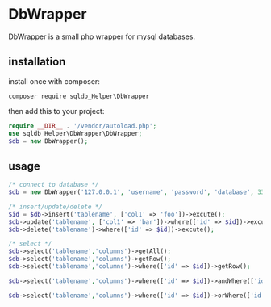 #  DbWrapper 

DbWrapper is a small php wrapper for mysql databases.

## installation

install once with composer:

```
composer require sqldb_Helper\DbWrapper
```

then add this to your project:

```php
require __DIR__ . '/vendor/autoload.php';
use sqldb_Helper\DbWrapper\DbWrapper;
$db = new DbWrapper();
```

## usage

```php
/* connect to database */
$db = new DbWrapper('127.0.0.1', 'username', 'password', 'database', 3306);

/* insert/update/delete */
$id = $db->insert('tablename', ['col1' => 'foo'])->excute();
$db->update('tablename', ['col1' => 'bar'])->where(['id' => $id])->excute();
$db->delete('tablename')->where(['id' => $id])->excute();

/* select */
$db->select('tablename','columns')->getAll();
$db->select('tablename','columns')->getRow();
$db->select('tablename','columns')->where(['id' => $id])->getRow();

$db->select('tablename','columns')->where(['id' => $id])->andWhere(['id' => $id])->getRow();

$db->select('tablename','columns')->where(['id' => $id])->orWhere(['id' => $id])->getRow();

```

